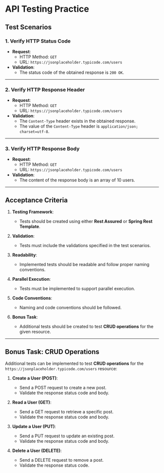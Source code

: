 # API Testing Practice

## Test Scenarios

### 1. Verify HTTP Status Code
- **Request**:
  - HTTP Method: `GET`
  - URL: `https://jsonplaceholder.typicode.com/users`
- **Validation**:
  - The status code of the obtained response is `200 OK`.

---

### 2. Verify HTTP Response Header
- **Request**:
  - HTTP Method: `GET`
  - URL: `https://jsonplaceholder.typicode.com/users`
- **Validation**:
  - The `Content-Type` header exists in the obtained response.
  - The value of the `Content-Type` header is `application/json; charset=utf-8`.

---

### 3. Verify HTTP Response Body
- **Request**:
  - HTTP Method: `GET`
  - URL: `https://jsonplaceholder.typicode.com/users`
- **Validation**:
  - The content of the response body is an array of 10 users.

---

## Acceptance Criteria

1. **Testing Framework**:
   - Tests should be created using either **Rest Assured** or **Spring Rest Template**.

2. **Validation**:
   - Tests must include the validations specified in the test scenarios.

3. **Readability**:
   - Implemented tests should be readable and follow proper naming conventions.

4. **Parallel Execution**:
   - Tests must be implemented to support parallel execution.

5. **Code Conventions**:
   - Naming and code conventions should be followed.

6. **Bonus Task**:
   - Additional tests should be created to test **CRUD operations** for the given resource.

---

## Bonus Task: CRUD Operations

Additional tests can be implemented to test **CRUD operations** for the `https://jsonplaceholder.typicode.com/users` resource:

1. **Create a User (POST)**:
   - Send a POST request to create a new post.
   - Validate the response status code and body.

2. **Read a User (GET)**:
   - Send a GET request to retrieve a specific post.
   - Validate the response status code and body.

3. **Update a User (PUT)**:
   - Send a PUT request to update an existing post.
   - Validate the response status code and body.

4. **Delete a User (DELETE)**:
   - Send a DELETE request to remove a post.
   - Validate the response status code.
